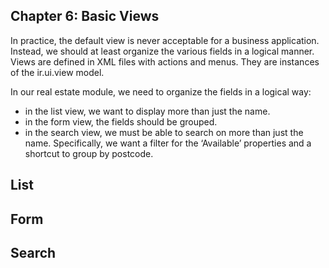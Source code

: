 ## Chapter 6: Basic Views

In practice, the default view is never acceptable for a business application. 
Instead, we should at least organize the various fields in a logical manner. 
Views are defined in XML files with actions and menus. They are instances of the ir.ui.view model.

In our real estate module, we need to organize the fields in a logical way:
- in the list view, we want to display more than just the name. 
- in the form view, the fields should be grouped. 
- in the search view, we must be able to search on more than just the name. Specifically, we want a filter for the ‘Available’ properties and a shortcut to group by postcode.


## List


## Form

## Search

